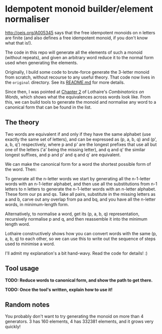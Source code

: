# Idempotent monoid builder/element normaliser

http://oeis.org/A005345 says that the free idempotent monoids on n
letters are finite (and also defines a free idempotent monoid, if you
don't know what that is!).

The code in this repo will generate all the elements of such a monoid
(without repeats), and given an arbitrary word reduce it to the normal
form used when generating the elements.

Originally, I build some code to brute-force generate the 3-letter
monoid from scratch, without recourse to any useful theory. That code
now lives in the `original` directory. See its
[README.md](original/README.md) for more details.

Since then, I was pointed at [Chapter 2](paper/Lothaire-Ch2.pdf) of
Lothaire's *Combinatorics on Words*, which shows what the equivalences
across words look like. From this, we can build tools to generate the
monoid and normalise any word to a canonical form that can be found in
the list.

## The theory

Two words are equivalent if and only if they have the same alphabet
(use exactly the same set of letters), and can be expressed as (p, a,
b, q) and (p', a, b, q') respectively, where p and p' are the longest
prefixes that use all but one of the letters ('a' being the missing
letter), and q and q' the similar longest suffixes, and p and p' and q
and q' are equivalent.

We can make the canonical form for a word the shortest possible form
of the word. Then:

To generate all the n-letter words we start by generating all the
n-1-letter words with an n-1-letter alphabet, and then use all the
substitutions from n-1 letters to n letters to generate the n-1-letter
words with an n-letter alphabet. These form our ps and qs. Take all
pairs, substitute in the missing letters as a and b, carve out any
overlap from pa and bq, and you have all the n-letter words, in
minimum-length form.

Alternatively, to normalise a word, get its (p, a, b, q)
representation, recursively normalise p and q, and then reassemble it
into the minimum length word.

Lothaire constructively shows how you can convert words with the same
(p, a, b, q) to each other, so we can use this to write out the
sequence of steps used to minimise a word.

I'll admit my explanation's a bit hand-wavy. Read the code for
details! :)

## Tool usage

**TODO: Reduce words to canonical form, and show the path to get
there.**

**TODO: Once the tool's written, explain how to use it!**

## Random notes

You probably don't want to try generating the monoid on more than 4
generators. 3 has 160 elements, 4 has 332381 elements, and it grows
very quickly!
